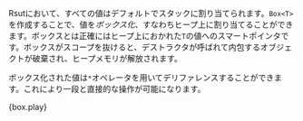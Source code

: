 <!-- All values in Rust are stack allocated by default. Values can be *boxed*
(allocated in the heap) by creating a `Box<T>`. A box is a smart pointer to a
heap allocated value of type `T`. When a box goes out of scope, its destructor
is called, the inner object is destroyed, and the memory in the heap is freed. -->
Rsutにおいて、すべての値はデフォルトでスタックに割り当てられます。`Box<T>`を作成することで、値を*ボックス化*、すなわちヒープ上に割り当てることができます。ボックスとは正確にはヒープ上におかれた`T`の値へのスマートポインタです。ボックスがスコープを抜けると、デストラクタが呼ばれて内包するオブジェクトが破棄され、ヒープメモリが解放されます。

<!-- Boxed values can be dereferenced using the `*` operator; this removes one layer
of indirection. -->
ボックス化された値は`*`オペレータを用いてデリファレンスすることができます。これにより一段と直接的な操作が可能になります。

{box.play}
